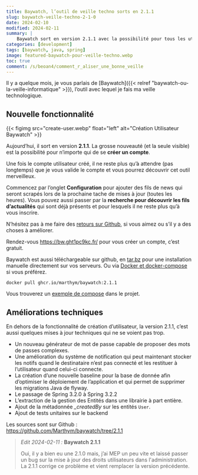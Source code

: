 ```yaml
---
title: Baywatch, l’outil de veille techno sorts en 2.1.1
slug: baywatch-veille-techno-2-1-0
date: 2024-02-10
modified: 2024-02-11
summary: |
    Baywatch sort en version 2.1.1 avec la possibilité pour tous les utilisateurs de se créer un compte gratuitement.
categories: [development]
tags: [baywatch, java, spring]
image: featured-baywatch-pour-veille-techno.webp
toc: true
comment: /s/beoan4/comment_r_aliser_une_bonne_veille
---
```


Il y a quelque mois, je vous parlais de [Baywatch]({{< relref "baywatch-ou-la-veille-informatique" >}}), l’outil avec lequel je fais ma veille technologique.

## Nouvelle fonctionnalité

{{< figimg src="create-user.webp" float="left" alt="Création Utilisateur Baywatch" >}}

Aujourd’hui, il sort en version **2.1.1**. La grosse nouveauté (et la seule visible) est la possibilité pour n’importe qui de se **créer un compte**.

Une fois le compte utilisateur créé, il ne reste plus qu’à attendre (pas longtemps) que je vous valide le compte et vous pourrez découvrir cet outil merveilleux.

Commencez par l’onglet **Configuration** pour ajouter des fils de news qui seront scrapés lors de la prochaine tache de mises à jour (toutes les heures). Vous pouvez aussi passer par la **recherche pour découvrir les fils d’actualités** qui sont déjà présents et pour lesquels il ne reste plus qu’à vous inscrire.

N’hésitez pas à me faire des [retours sur Github](https://github.com/Marthym/baywatch/issues/new/choose), si vous aimez ou s’il y a des choses à améliorer.

Rendez-vous https://bw.ght1pc9kc.fr/ pour vous créer un compte, c’est gratuit.

Baywatch est aussi téléchargeable sur github, en [tar.bz](https://github.com/Marthym/baywatch/releases/download/2.1.1/baywatch-2.1.1.tar.bz2) pour une installation manuelle directement sur vos serveurs. Ou via [Docker et docker-compose](https://github.com/Marthym/baywatch/pkgs/container/baywatch) si vous préférez.

```shell
docker pull ghcr.io/marthym/baywatch:2.1.1

```

Vous trouverez un [exemple de compose](https://github.com/Marthym/baywatch/blob/4051279ca04db044f98527eb48fa7005356263b4/docker-compose.yml#L14) dans le projet.

## Améliorations techniques

En dehors de la fonctionnalité de création d’utilisateur, la version 2.1.1, c’est aussi quelques mises à jour techniques qui ne se voient pas trop.

* Un nouveau générateur de mot de passe capable de proposer des mots de passes complexes.
* Une amélioration du système de notification qui peut maintenant stocker les notifs quand le destinataire n’est pas connecté et les restituer à l’utilisateur quand celui-ci connecte.
* La création d’une nouvelle baseline pour la base de donnée afin d’optimiser le déploiement de l’application et qui permet de supprimer les migrations Java de flyway.
* Le passage de Spring 3.2.0 à Spring 3.2.2
* L’extraction de la gestion des Entités dans une librairie à part entière.
* Ajout de la métadonnée *_createdBy* sur les entités `User`.
* Ajout de tests unitaires sur le backend

Les sources sont sur Github : https://github.com/Marthym/baywatch/tree/2.1.1

> *Edit 2024-02-11 :* **Baywatch 2.1.1**
> 
> Oui, il y a bien eu une 2.1.0 mais, j’ai MEP un peu vite et laissé passer un bug sur la mise à jour des droits utilisateurs dans l'administration. La 2.1.1 corrige ce problème et vient remplacer la version précédente.
